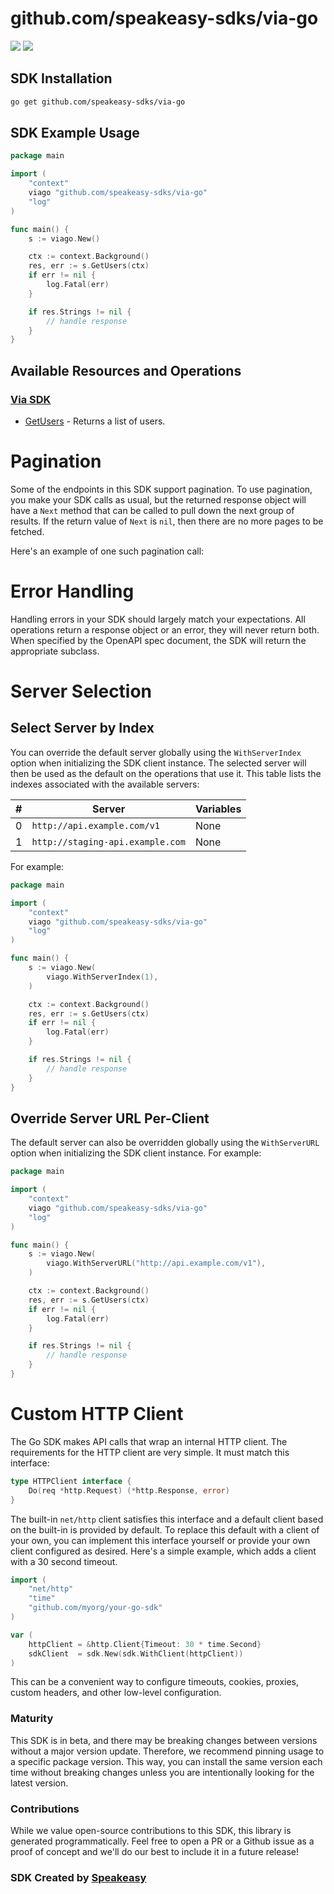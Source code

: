 # github.com/speakeasy-sdks/via-go

<div align="left">
    <a href="https://speakeasyapi.dev/"><img src="https://custom-icon-badges.demolab.com/badge/-Built%20By%20Speakeasy-212015?style=for-the-badge&logoColor=FBE331&logo=speakeasy&labelColor=545454" /></a>
    <a href="https://github.com/speakeasy-sdks/via-go.git/actions"><img src="https://img.shields.io/github/actions/workflow/status/speakeasy-sdks/bolt-php/speakeasy_sdk_generation.yml?style=for-the-badge" /></a>
    
</div>

<!-- Start SDK Installation -->
## SDK Installation

```bash
go get github.com/speakeasy-sdks/via-go
```
<!-- End SDK Installation -->

## SDK Example Usage
<!-- Start SDK Example Usage -->
```go
package main

import (
	"context"
	viago "github.com/speakeasy-sdks/via-go"
	"log"
)

func main() {
	s := viago.New()

	ctx := context.Background()
	res, err := s.GetUsers(ctx)
	if err != nil {
		log.Fatal(err)
	}

	if res.Strings != nil {
		// handle response
	}
}

```
<!-- End SDK Example Usage -->

<!-- Start SDK Available Operations -->
## Available Resources and Operations

### [Via SDK](docs/sdks/via/README.md)

* [GetUsers](docs/sdks/via/README.md#getusers) - Returns a list of users.
<!-- End SDK Available Operations -->



<!-- Start Dev Containers -->

<!-- End Dev Containers -->



<!-- Start Pagination -->
# Pagination

Some of the endpoints in this SDK support pagination. To use pagination, you make your SDK calls as usual, but the
returned response object will have a `Next` method that can be called to pull down the next group of results. If the
return value of `Next` is `nil`, then there are no more pages to be fetched.

Here's an example of one such pagination call:


<!-- End Pagination -->



<!-- Start Go Types -->

<!-- End Go Types -->



<!-- Start Error Handling -->
# Error Handling

Handling errors in your SDK should largely match your expectations.  All operations return a response object or an error, they will never return both.  When specified by the OpenAPI spec document, the SDK will return the appropriate subclass.
<!-- End Error Handling -->



<!-- Start Server Selection -->
# Server Selection

## Select Server by Index

You can override the default server globally using the `WithServerIndex` option when initializing the SDK client instance. The selected server will then be used as the default on the operations that use it. This table lists the indexes associated with the available servers:

| # | Server | Variables |
| - | ------ | --------- |
| 0 | `http://api.example.com/v1` | None |
| 1 | `http://staging-api.example.com` | None |

For example:

```go
package main

import (
	"context"
	viago "github.com/speakeasy-sdks/via-go"
	"log"
)

func main() {
	s := viago.New(
		viago.WithServerIndex(1),
	)

	ctx := context.Background()
	res, err := s.GetUsers(ctx)
	if err != nil {
		log.Fatal(err)
	}

	if res.Strings != nil {
		// handle response
	}
}

```


## Override Server URL Per-Client

The default server can also be overridden globally using the `WithServerURL` option when initializing the SDK client instance. For example:

```go
package main

import (
	"context"
	viago "github.com/speakeasy-sdks/via-go"
	"log"
)

func main() {
	s := viago.New(
		viago.WithServerURL("http://api.example.com/v1"),
	)

	ctx := context.Background()
	res, err := s.GetUsers(ctx)
	if err != nil {
		log.Fatal(err)
	}

	if res.Strings != nil {
		// handle response
	}
}

```
<!-- End Server Selection -->



<!-- Start Custom HTTP Client -->
# Custom HTTP Client

The Go SDK makes API calls that wrap an internal HTTP client. The requirements for the HTTP client are very simple. It must match this interface:

```go
type HTTPClient interface {
	Do(req *http.Request) (*http.Response, error)
}
```

The built-in `net/http` client satisfies this interface and a default client based on the built-in is provided by default. To replace this default with a client of your own, you can implement this interface yourself or provide your own client configured as desired. Here's a simple example, which adds a client with a 30 second timeout.

```go
import (
	"net/http"
	"time"
	"github.com/myorg/your-go-sdk"
)

var (
	httpClient = &http.Client{Timeout: 30 * time.Second}
	sdkClient  = sdk.New(sdk.WithClient(httpClient))
)
```

This can be a convenient way to configure timeouts, cookies, proxies, custom headers, and other low-level configuration.
<!-- End Custom HTTP Client -->

<!-- Placeholder for Future Speakeasy SDK Sections -->



### Maturity

This SDK is in beta, and there may be breaking changes between versions without a major version update. Therefore, we recommend pinning usage
to a specific package version. This way, you can install the same version each time without breaking changes unless you are intentionally
looking for the latest version.

### Contributions

While we value open-source contributions to this SDK, this library is generated programmatically.
Feel free to open a PR or a Github issue as a proof of concept and we'll do our best to include it in a future release!

### SDK Created by [Speakeasy](https://docs.speakeasyapi.dev/docs/using-speakeasy/client-sdks)
